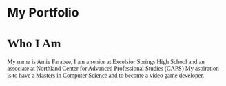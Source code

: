 <html> <head> <title>Portfolio</title>
  </head> <body> <h1>My Portfolio</h1> 
<h1 style="font-family:timesnewroman;">Who I Am</h1>
<p style="font-family:timesnewroman;">My name is Amie Farabee, I am a senior at Excelsior Springs High School and an associate at Northland Center for Advanced Professional Studies (CAPS) My aspiration is to have a Masters in Computer Science and to become a video game developer.</p>
